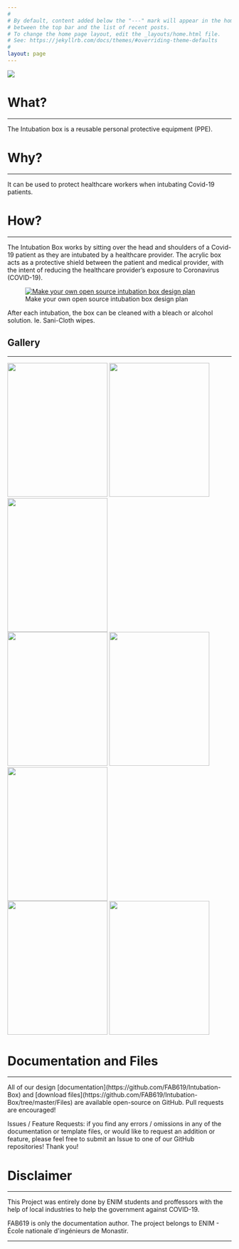 ```yaml
---
#
# By default, content added below the "---" mark will appear in the home page
# between the top bar and the list of recent posts.
# To change the home page layout, edit the _layouts/home.html file.
# See: https://jekyllrb.com/docs/themes/#overriding-theme-defaults
#
layout: page
---
```





  <img src="/ENIM_Face_Shield_Injection_Molding/assets/Media/brochure.JPG">


# What?
<hr />
The Intubation box is a reusable personal protective equipment (PPE).




# Why?
<hr />
It can be used to protect healthcare workers when intubating Covid-19 patients.


# How?
<hr />
The Intubation Box works by sitting over the head and shoulders of a Covid-19 patient as they are intubated by a healthcare provider. The acrylic box acts as a protective shield between the patient and medical provider, with the intent of reducing the healthcare provider’s exposure to Coronavirus (COVID-19).

<div class="wp-block-image"><figure class="aligncenter size-large"><a href="http://tobiasartz.wpengine.com/wp-content/uploads/2020/03/Intubation_Box.pdf"><img src="https://intubationbox.com/wp-content/uploads/2020/03/make-your-own-intubation-box.jpg" alt="Make your own open source intubation box design plan" class="wp-image-56" srcset="https://intubationbox.com/wp-content/uploads/2020/03/make-your-own-intubation-box.jpg 800w, https://intubationbox.com/wp-content/uploads/2020/03/make-your-own-intubation-box-300x106.jpg 300w, https://intubationbox.com/wp-content/uploads/2020/03/make-your-own-intubation-box-768x272.jpg 768w" sizes="(max-width: 800px) 100vw, 800px" /></a><figcaption>Make your own open source intubation box design plan</figcaption></figure></div>

After each intubation, the box can be cleaned with a bleach or alcohol solution. Ie. Sani-Cloth wipes.




<h2 id="gallery">Gallery</h2>

<hr />
<div class="row">
  <div class="column">
    <img src="/Intubation-Box/assets/Media/1.jpg" style="width:225px;height:300px;" />
    <img src="/Intubation-Box/assets/Media/2.jpg" style="width:225px;height:300px;" />
    <img src="/Intubation-Box/assets/Media/3.jpg" style="width:225px;height:300px;" />
  </div>
  <div class="column">
    <img src="/Intubation-Box/assets/Media/4.jpg" style="width:225px;height:300px;" />
    <img src="/Intubation-Box/assets/Media/5.jpg" style="width:225px;height:300px;" />
    <img src="/Intubation-Box/assets/Media/6.jpg" style="width:225px;height:300px;" />
  </div>
  <div class="column">
    <img src="/Intubation-Box/assets/Media/7.jpg" style="width:225px;height:300px;" />
    <img src="/Intubation-Box/assets/Media/8.jpg" style="width:225px;height:300px;" />

  </div>
</div>

# Documentation and Files
<hr />
All of our design [documentation](https://github.com/FAB619/Intubation-Box) and [download files](https://github.com/FAB619/Intubation-Box/tree/master/Files) are available open-source on GitHub. Pull requests are encouraged!

Issues / Feature Requests: if you find any errors / omissions in any of the documentation or template files, or would like to request an addition or feature, please feel free to submit an Issue to one of our GitHub repositories! Thank you!



# Disclaimer
<hr />

This Project was entirely done by ENIM students and proffessors with the help of local industries to help the government against COVID-19.

FAB619 is only the documentation author. The project belongs to ENIM - École nationale d'ingénieurs de Monastir.



<hr />

